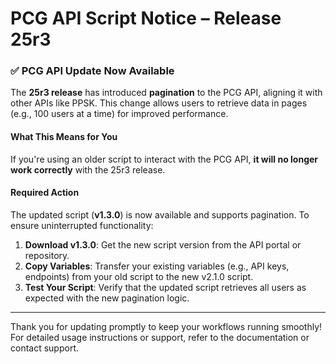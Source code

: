 # PCG API Script Notice – Release 25r3

### ✅ PCG API Update Now Available

The **25r3 release** has introduced **pagination** to the PCG API, aligning it with other APIs like PPSK. This change allows users to retrieve data in pages (e.g., 100 users at a time) for improved performance.

#### What This Means for You

If you're using an older script to interact with the PCG API, **it will no longer work correctly** with the 25r3 release.

#### Required Action

The updated script (**v1.3.0**) is now available and supports pagination. To ensure uninterrupted functionality:

1. **Download v1.3.0**: Get the new script version from the API portal or repository.
2. **Copy Variables**: Transfer your existing variables (e.g., API keys, endpoints) from your old script to the new v2.1.0 script.
3. **Test Your Script**: Verify that the updated script retrieves all users as expected with the new pagination logic.

---

Thank you for updating promptly to keep your workflows running smoothly! For detailed usage instructions or support, refer to the documentation or contact support.